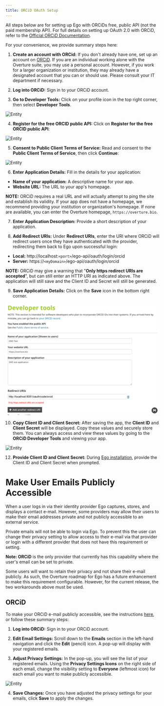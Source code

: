 ```yaml
---
title: ORCiD OAuth Setup
---
```


All steps below are for setting up Ego with ORCiDs free, public API (not the paid membership API). For full details on setting up OAuth 2.0 with ORCiD, refer to the <a href="https://support.orcid.org/hc/en-us/articles/360006897174-Register-a-public-API-client-application" target="_blank" rel="noopener noreferrer">Official ORCiD Documentation</a>.

For your convenience, we provide summary steps here:

1. **Create an account with ORCid:**  If you don't already have one, set up an account on <a href="https://orcid.org/" target="_blank" rel="noopener noreferrer">ORCiD</a>. If you are an individual working alone with the Overture suite, you may use a personal account. However, if you work for a larger organization or institution, they may already have a designated account that you can or should use. Please consult your IT department if necessary.


2. **Log into ORCiD:** Sign in to your ORCiD account.


3. **Go to Developer Tools:** Click on your profile icon in the top right corner, then select **Developer Tools**.

![Entity](../../assets/orcid-dev-tools.png 'ORCiD Dev Tools')


4. **Register for the free ORCID public API:** Click on **Register for the free ORCID public API**:

![Entity](../../assets/orcid-register-api.png 'ORCiD Register API')


5. **Consent to Public Client Terms of Service:** Read and consent to the **Public Client Terms of Service**, then click **Continue**:

![Entity](../../assets/orcid-consent.png 'ORCiD Consent')


6. **Enter Application Details:** Fill in the details for your application:

- **Name of your application:** A descriptive name for your app.
- **Website URL:** The URL to your app's homepage.

<Warning>**NOTE:** ORCiD requires a real URL and will actually attempt to ping the site and establish its validity. If your app does not have a homepage, we recommend providing your institution or organization's homepage. If none are available, you can enter the Overture homepage, `https://overture.bio`.</Warning>


7.  **Enter Application Description:** Provide a short description of your application.


8. **Add Redirect URIs:** Under **Redirect URIs**, enter the URI where ORCiD will redirect users once they have authenticated with the provider, redirecting them back to Ego upon successful login:

  - **Local:** http://localhost:`<port>`/ego-api/oauth/login/orcid
  - **Server:**  https://`<myDomain>`/ego-api/oauth/login/orcid

<Warning>**NOTE:** ORCiD may give a warning that "**Only https redirect URIs are accepted**", but can still enter an HTTP URI as indicated above. The application will still save and the Client ID and Secret will still be generated.</Warning>


9. **Save Application Details:** Click on the **Save** icon in the bottom right corner.

![Entity](../../assets/orcid-app-details.png 'ORCiD App Details')


10. **Copy Client ID and Client Secret:** After saving the app, the **Client ID** and **Client Secret** will be displayed. Copy these values and securely store them. You can always access and view these values by going to the **ORCiD Developer Tools** and viewing your app.

![Entity](../../assets/orcid-secret.png 'ORCiD Secret')

12. **Provide Client ID and Client Secret:** During <a href="/documentation/ego/installation/installation" target="_blank" rel="noopener noreferrer">Ego installation</a>, provide the Client ID and Client Secret when prompted.

# Make User Emails Publicly Accessible

When a user logs in via their identity provider Ego captures, stores, and displays a contact e-mail. However, some providers may allow their users to make their email addresses private and not publicly accessible to an external service.

Private emails will not be able to login via Ego. To prevent this the user can change their privacy setting to allow access to their e-mail via that provider or login with a different provider that does not have this requirement or setting.

<Warning> **Note: ORCiD** is the only provider that currently has this capability where the user's email can be set to private.</Warning>

Some users will want to retain their privacy and not share their e-mail publicly.  As such, the Overture roadmap for Ego has a future enhancement to make this requirement configurable. However, for the current release, the two workarounds above must be used.

## ORCiD

To make your ORCiD e-mail publicly accessible, see the instructions <a href="https://support.orcid.org/hc/en-us/articles/360006971213-Account-email-addresses" target="_blank" rel="noopener noreferrer">here</a>, or follow these summary steps:

1. **Log into ORCiD:** Sign in to your ORCiD account.


2. **Edit Email Settings:** Scroll down to the **Emails** section in the left-hand navigation and click the **Edit** (pencil) icon. A pop-up will display with your registered emails.


3. **Adjust Privacy Settings:** In the pop-up, you will see the list of your registered emails. Using the **Privacy Settings Icons** on the right side of each email, change the visibility setting to **Everyone** (leftmost icon) for each email you want to make publicly accessible.

![Entity](../../assets/orcid-setting.png 'ORCiD E-mail Setting')

4. **Save Changes:** Once you have adjusted the privacy settings for your emails, click **Save** to apply the changes.

